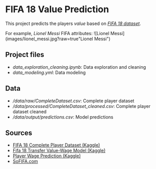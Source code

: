 # FIFA 18 Value Prediction

This project predicts the players *value* based on [*FIFA 18 dataset*](https://www.kaggle.com/thec03u5/fifa-18-demo-player-dataset).

For example, *Lionel Messi* FIFA attributes:
![Lionel Messi](images/lionel_messi.jpg?raw=true"Lionel Messi")

## Project files
*  *data_exploration_cleaning.ipynb*: Data exploration and cleaning
*  *data_modeling.yml*: Data modeling


## Data
*  */data/raw/CompleteDataset.csv*: Complete player dataset
*  */data/processed/CompleteDataset_cleaned.csv*: Complete player dataset cleaned
*  */data/output/predictions.csv*: Model predictions


## Sources
  * [FIFA 18 Complete Player Dataset (Kaggle)](https://www.kaggle.com/thec03u5/fifa-18-demo-player-dataset)
  * [Fifa 18 Transfer Value-Wage Model (Kaggle)](https://www.kaggle.com/fournierp/fifa-18-transfer-value-wage-model)
  * [Player Wage Prediction (Kaggle)](https://www.kaggle.com/stahamtan/player-wage-prediction)
  * [SoFIFA.com](https://sofifa.com/)